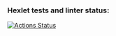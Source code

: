 ### Hexlet tests and linter status:
[![Actions Status](https://github.com/AnsariusZ/java-project-61/actions/workflows/hexlet-check.yml/badge.svg)](https://github.com/AnsariusZ/java-project-61/actions)